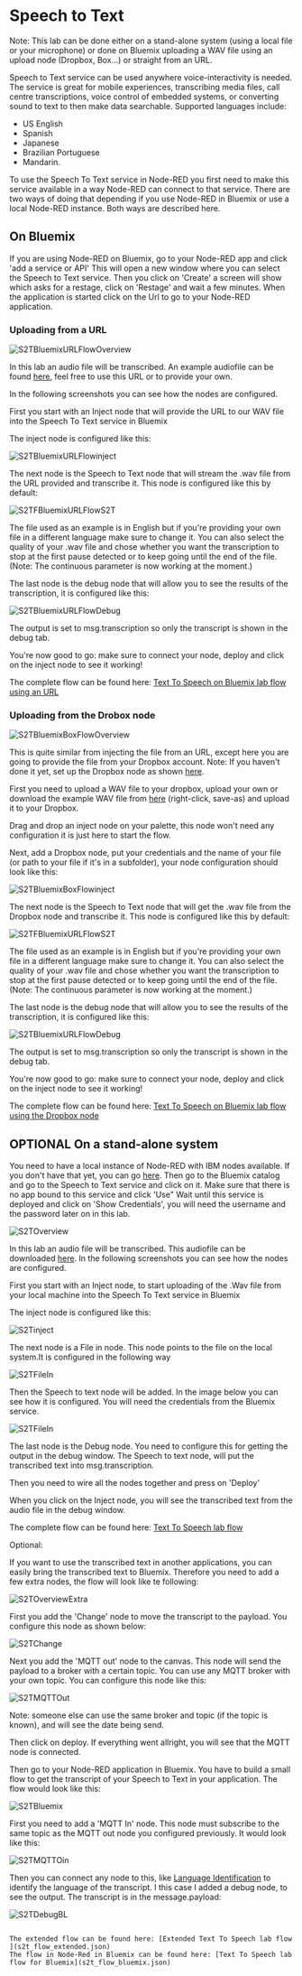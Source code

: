 # Speech to Text

Note: This lab can be done either on a stand-alone system (using a local file or your microphone) or done on Bluemix uploading a WAV file using an upload node (Dropbox, Box...) or straight from an URL.

Speech to Text service can be used anywhere voice-interactivity is needed. The service is great for mobile experiences, transcribing media files, call centre transcriptions, voice control of embedded systems, or converting sound to text to then make data searchable. Supported languages include:
- US English 
- Spanish 
- Japanese 
- Brazilian Portuguese
- Mandarin. 

To use the Speech To Text service in Node-RED you first need to make this service available in a way Node-RED can connect to that service. 
There are two ways of doing that depending if you use Node-RED in Bluemix or use a local Node-RED instance. Both ways are described here.

## On Bluemix

If you are using Node-RED on Bluemix, go to your Node-RED app and click 'add a service or API' This will open a new window where you can select the Speech to Text service. Then you click on 'Create' a screen will show which asks for a restage, click on 'Restage' and wait a few minutes. When the application is started click on the Url to go to your Node-RED application.

### Uploading from a URL

![`S2TBluemixURLFlowOverview`](images/s2t_bluemix_url_overview.png)

In this lab an audio file will be transcribed. An example audiofile can be found [here](http://sd-2.archive-host.com/membres/up/102033098234604628/SpaceShuttle.wav), feel free to use this URL or to provide your own. 

In the following screenshots you can see how the nodes are configured.

First you start with an Inject node that will provide the URL to our WAV file into the Speech To Text service in Bluemix

The inject node is configured like this:

![`S2TBluemixURLFlowinject`](images/s2t_bluemix_url_inject.png)

The next node is the Speech to Text node that will stream the .wav file from the URL provided and transcribe it.
This node is configured like this by default:

![`S2TFBluemixURLFlowS2T`](images/s2t_bluemix_url_s2t.png)

The file used as an example is in English but if you're providing your own file in a different language make sure to change it. You can also select the quality of your .wav file and chose whether you want the transcription to stop at the first pause detected or to keep going until the end of the file.
(Note: The continuous parameter is now working at the moment.)

The last node is the debug node that will allow you to see the results of the transcription, it is configured like this:

![`S2TBluemixURLFlowDebug`](images/s2t_bluemix_url_debug.png)

The output is set to msg.transcription so only the transcript is shown in the debug tab.

You're now good to go: make sure to connect your node, deploy and click on the inject node to see it working!

The complete flow can be found here: [Text To Speech on Bluemix lab flow using an URL](s2t_bluemix_url_flow.json)


### Uploading from the Drobox node

![`S2TBluemixBoxFlowOverview`](images/s2t_bluemix_box_overview.png)

This is quite similar from injecting the file from an URL, except here you are going to provide the file from your Dropbox account.
Note: If you haven't done it yet, set up the Dropbox node as shown [here](https://github.com/watson-developer-cloud/node-red-labs/tree/master/utilities/dropbox_setup).

First you need to upload a WAV file to your dropbox, upload your own or download the example WAV file from [here](http://sd-2.archive-host.com/membres/up/102033098234604628/SpaceShuttle.wav) (right-click, save-as) and upload it to your Dropbox. 

Drag and drop an inject node on your palette, this node won't need any configuration it is just here to start the flow.

Next, add a Dropbox node, put your credentials and the name of your file (or path to your file if it's in a subfolder), your node configuration should look like this:

![`S2TBluemixBoxFlowinject`](images/s2t_bluemix_box_dropbox.png)

The next node is the Speech to Text node that will get the .wav file from the Dropbox node and transcribe it.
This node is configured like this by default:

![`S2TFBluemixURLFlowS2T`](images/s2t_bluemix_url_s2t.png)

The file used as an example is in English but if you're providing your own file in a different language make sure to change it. You can also select the quality of your .wav file and chose whether you want the transcription to stop at the first pause detected or to keep going until the end of the file.
(Note: The continuous parameter is now working at the moment.)

The last node is the debug node that will allow you to see the results of the transcription, it is configured like this:

![`S2TBluemixURLFlowDebug`](images/s2t_bluemix_url_debug.png)

The output is set to msg.transcription so only the transcript is shown in the debug tab.

You're now good to go: make sure to connect your node, deploy and click on the inject node to see it working!

The complete flow can be found here: [Text To Speech on Bluemix lab flow using the Dropbox node](s2t_bluemix_box_flow.json)


## OPTIONAL On a stand-alone system

You need to have a local instance of Node-RED with IBM nodes available. If you don't have that yet, you can go [here](/introduction_to_node_red/README.md).
Then go to the Bluemix catalog and go to the Speech to Text service and click on it. Make sure that there is no app bound to this service and click 'Use"
Wait until this service is deployed and click on 'Show Credentials', you will need the username and the password later on in this lab.

![`S2TOverview`](images/s2t_overview.jpg)

In this lab an audio file will be transcribed. This audiofile can be downloaded [here](audio_message.wav). 
In the following screenshots you can see how the nodes are configured.

First you start with an Inject node, to start uploading of the .Wav file from your local machine into the Speech To Text service in Bluemix

The inject node is configured like this:

![`S2Tinject`](images/s2t_inject.jpg)

The next node is a File in node. This node points to the file on the local system.It is configured in the following way

![`S2TFileIn`](images/s2t_filein.jpg)

Then the Speech to text node will be added. In the image below you can see how it is configured. You will need the credentials from the Bluemix service.

![`S2TFileIn`](images/s2t_config.jpg)

The last node is the Debug node. You need to configure this for getting the output in the debug window. The Speech to text node, will put the transcribed text into msg.transcription.

Then you need to wire all the nodes together and press on 'Deploy'

When you click on the Inject node, you will see the transcribed text from the audio file in the debug window.

The complete flow can be found here: [Text To Speech lab flow](s2t_flow.json)

Optional:

If you want to use the transcribed text in another applications, you can easily bring the transcribed text to Bluemix.
Therefore you need to add a few extra nodes, the flow will look like te following:

![`S2TOverviewExtra`](images/s2t_overview_extra.jpg)

First you add the 'Change' node to move the transcript to the payload. You configure this node as shown below:

![`S2TChange`](images/s2t_change.jpg)

Next you add the 'MQTT out' node to the canvas. This node will send the payload to a broker with a certain topic. You can use any MQTT broker with your own topic. You can configure this node like this:

![`S2TMQTTOut`](images/s2t_mqttout.jpg)

Note: someone else can use the same broker and topic (if the topic is known), and will see the date being send.

Then click on deploy. If everything went allright, you will see that the MQTT node is connected.

Then go to your Node-RED application in Bluemix. You have to build a small flow to get the transcript of your Speech to Text in your application. The flow would look like this:

![`S2TBluemix`](images/s2t_bluemix.jpg)

First you need to add a 'MQTT In' node. This node must subscribe to the same topic as the MQTT out node you configured previously. It would look like this:

![`S2TMQTTOin`](images/s2t_mqttin.jpg)

Then you can connect any node to this, like [Language Identification](/basic_examples/language_identification/README.md) to identify the language of the transcript. I this case I added a debug node, to see the output. The transcript is in the message.payload:

![`S2TDebugBL`](images/s2t_debugbl.jpg)
```

The extended flow can be found here: [Extended Text To Speech lab flow ](s2t_flow_extended.json)
The flow in Node-Red in Bluemix can be found here: [Text To Speech lab flow for Bluemix](s2t_flow_bluemix.json)

